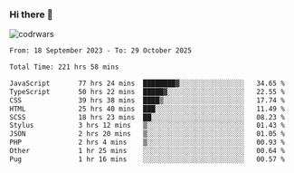 ### Hi there 👋


![codrwars](https://www.codewars.com/users/rsschool_c9af20f58c35c696/badges/micro) 

<!--START_SECTION:waka-->

```txt
From: 18 September 2023 - To: 29 October 2025

Total Time: 221 hrs 58 mins

JavaScript       77 hrs 24 mins  ████████▓░░░░░░░░░░░░░░░░   34.65 %
TypeScript       50 hrs 22 mins  █████▓░░░░░░░░░░░░░░░░░░░   22.55 %
CSS              39 hrs 38 mins  ████▒░░░░░░░░░░░░░░░░░░░░   17.74 %
HTML             25 hrs 40 mins  ███░░░░░░░░░░░░░░░░░░░░░░   11.49 %
SCSS             18 hrs 23 mins  ██░░░░░░░░░░░░░░░░░░░░░░░   08.23 %
Stylus           3 hrs 12 mins   ▒░░░░░░░░░░░░░░░░░░░░░░░░   01.43 %
JSON             2 hrs 20 mins   ▒░░░░░░░░░░░░░░░░░░░░░░░░   01.05 %
PHP              2 hrs 4 mins    ▒░░░░░░░░░░░░░░░░░░░░░░░░   00.93 %
Other            1 hr 25 mins    ░░░░░░░░░░░░░░░░░░░░░░░░░   00.64 %
Pug              1 hr 16 mins    ░░░░░░░░░░░░░░░░░░░░░░░░░   00.57 %
```

<!--END_SECTION:waka-->
